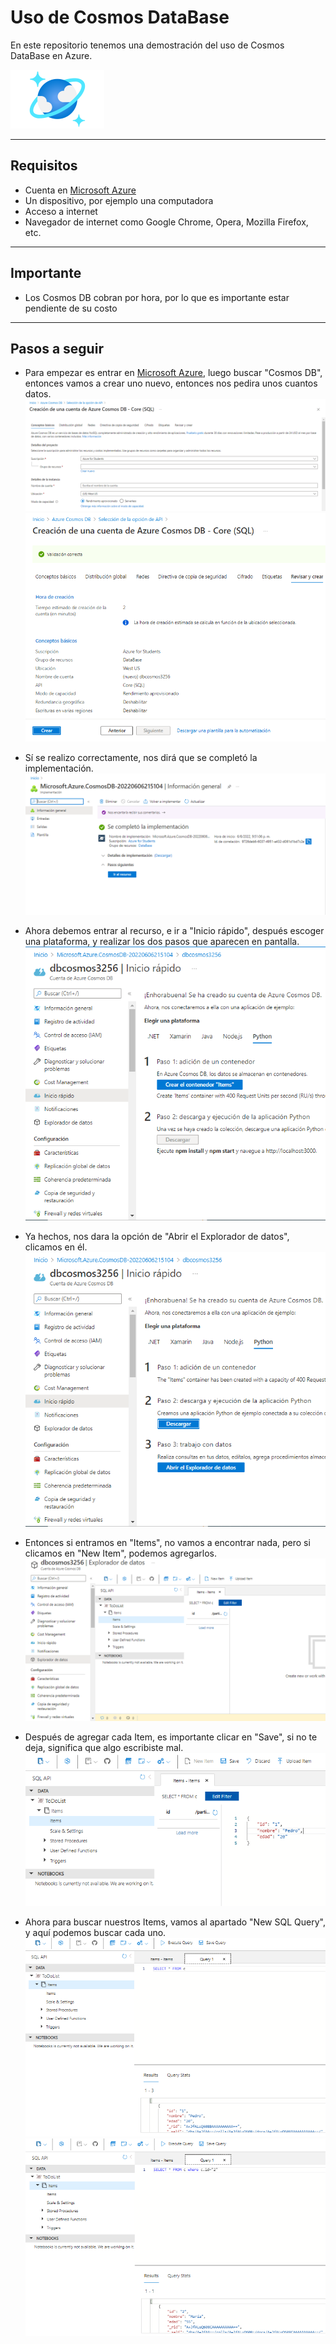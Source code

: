 # Uso de Cosmos DataBase
En este repositorio tenemos una demostración del uso de Cosmos DataBase en Azure.

![Microsoft-Azure-Cosmos-DB](https://github.com/DagonNR/Cosmos-DB/blob/main/images/Microsoft-Azure-Cosmos-DB.png)

---

## Requisitos
- Cuenta en [Microsoft Azure](https://portal.azure.com)
- Un dispositivo, por ejemplo una computadora
- Acceso a internet
- Navegador de internet como Google Chrome, Opera, Mozilla Firefox, etc.

---

## Importante
- Los Cosmos DB cobran por hora, por lo que es importante estar pendiente de su costo

---

## Pasos a seguir
- Para empezar es entrar en [Microsoft Azure](https://portal.azure.com), luego buscar "Cosmos DB", entonces vamos a crear uno nuevo, entonces nos pedira unos cuantos datos.
![P1](https://github.com/DagonNR/Cosmos-DB/blob/main/images/P1.PNG)
![P2](https://github.com/DagonNR/Cosmos-DB/blob/main/images/P2.PNG)

- Sí se realizo correctamente, nos dirá que se completó la implementación.
![P3](https://github.com/DagonNR/Cosmos-DB/blob/main/images/P3.PNG)

- Ahora debemos entrar al recurso, e ir a "Inicio rápido", después escoger una plataforma, y realizar los dos pasos que aparecen en pantalla.
![P4](https://github.com/DagonNR/Cosmos-DB/blob/main/images/P4.PNG)

- Ya hechos, nos dara la opción de "Abrir el Explorador de datos", clicamos en él.
![P5](https://github.com/DagonNR/Cosmos-DB/blob/main/images/P5.PNG)

- Entonces si entramos en "Items", no vamos a encontrar nada, pero si clicamos en "New Item", podemos agregarlos.
![P6](https://github.com/DagonNR/Cosmos-DB/blob/main/images/P6.PNG)

- Después de agregar cada Item, es importante clicar en "Save", si no te deja, significa que algo escribiste mal.
![P7](https://github.com/DagonNR/Cosmos-DB/blob/main/images/P7.PNG)

- Ahora para buscar nuestros Items, vamos al apartado "New SQL Query", y aquí podemos buscar cada uno.
![P8](https://github.com/DagonNR/Cosmos-DB/blob/main/images/P8.PNG)
![P9](https://github.com/DagonNR/Cosmos-DB/blob/main/images/P9.PNG)
